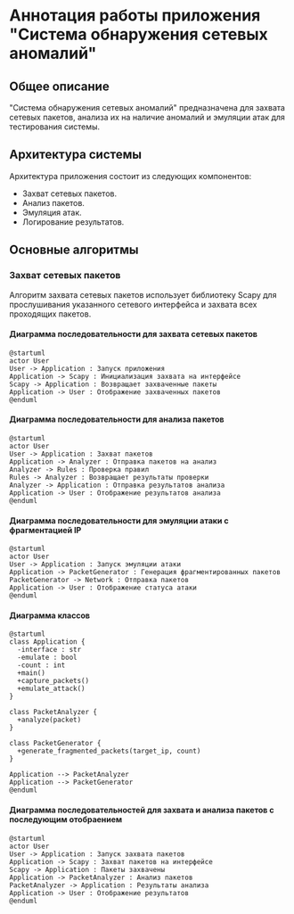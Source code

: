 # Аннотация работы приложения "Система обнаружения сетевых аномалий"

## Общее описание
"Система обнаружения сетевых аномалий" предназначена для захвата сетевых пакетов, анализа их на наличие аномалий и эмуляции атак для тестирования системы.

## Архитектура системы
Архитектура приложения состоит из следующих компонентов:
- Захват сетевых пакетов.
- Анализ пакетов.
- Эмуляция атак.
- Логирование результатов.

## Основные алгоритмы

### Захват сетевых пакетов
Алгоритм захвата сетевых пакетов использует библиотеку Scapy для прослушивания указанного сетевого интерфейса и захвата всех проходящих пакетов.

#### Диаграмма последовательности для захвата сетевых пакетов
```plantuml
@startuml
actor User
User -> Application : Запуск приложения
Application -> Scapy : Инициализация захвата на интерфейсе
Scapy -> Application : Возвращает захваченные пакеты
Application -> User : Отображение захваченных пакетов
@enduml
```

#### Диаграмма последовательности для анализа пакетов
```plantuml
@startuml
actor User
User -> Application : Захват пакетов
Application -> Analyzer : Отправка пакетов на анализ
Analyzer -> Rules : Проверка правил
Rules -> Analyzer : Возвращает результаты проверки
Analyzer -> Application : Отправка результатов анализа
Application -> User : Отображение результатов анализа
@enduml
```

#### Диаграмма последовательности для эмуляции атаки с фрагментацией IP
```plantuml
@startuml
actor User
User -> Application : Запуск эмуляции атаки
Application -> PacketGenerator : Генерация фрагментированных пакетов
PacketGenerator -> Network : Отправка пакетов
Application -> User : Отображение статуса атаки
@enduml
```

#### Диаграмма классов
```plantuml
@startuml
class Application {
  -interface : str
  -emulate : bool
  -count : int
  +main()
  +capture_packets()
  +emulate_attack()
}

class PacketAnalyzer {
  +analyze(packet)
}

class PacketGenerator {
  +generate_fragmented_packets(target_ip, count)
}

Application --> PacketAnalyzer
Application --> PacketGenerator
@enduml
```
#### Диаграмма последовательностей для захвата и анализа пакетов с последующим отобраением
```plantuml
@startuml
actor User
User -> Application : Запуск захвата пакетов
Application -> Scapy : Захват пакетов на интерфейсе
Scapy -> Application : Пакеты захвачены
Application -> PacketAnalyzer : Анализ пакетов
PacketAnalyzer -> Application : Результаты анализа
Application -> User : Отображение результатов
@enduml
```